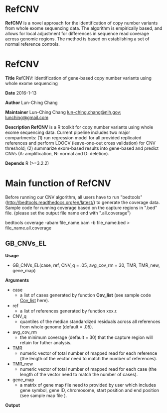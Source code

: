 # RefCNV

<b>RefCNV</b> is a novel approach for the identification of copy number variants from whole exome sequencing data. The algorithm is empirically based, and allows for local adjustment for differences in sequence read coverage across genomic regions. The method is based on establishing a set of normal reference controls.

# RefCNV
<b>Title</b> RefCNV: Identification of gene-based copy number variants using whole exome sequencing

<b>Date</b> 2016-1-13

<b>Author</b> Lun-Ching Chang

<b>Maintainer</b> Lun-Ching Chang lun-ching.chang@nih.gov; lunching@gmail.com

<b>Description</b> <b>RefCNV</b> is a R toolkit for copy number variants using whole exome sequencing data. Current pipeline includes two major compartments: (1) run regression model for all provided replicated references and perform LOOCV (leave-one-out cross validation) for CNV threshold; (2) summarize exom-based results into gene-based and predict CNVs (A: amplification, N: normal and D: deletion).

<b>Depends</b> R (>=3.2.2)

# Main function of RefCNV
Before running our CNV algorithm, all users have to run "bedtools" (http://bedtools.readthedocs.org/en/latest/) to generate the coverage data. Sample code for running coverage based on the capture regions in ".bed" file. (please set the output file name end with ".all.coverage")

bedtools coverage -abam file_name.bam -b file_name.bed > file_name.all.coverage

## GB_CNVs_EL 

<b>Usage</b>
* GB_CNVs_EL(case, ref, CNV_q = .05, avg_cov_rm = 30, TMR, TMR_new, gene_map)

<b>Arguments</b>
* case 
  * a list of cases generated by function <b>Cov_list</b> (see sample code [Cov_list](https://github.com/lunching/RefCNV.git) here).
* ref 
  * a list of references generated by function xxx.r.
* CNV_q
  * quantiles of the median standardized residuals across all references from whole genome (default = .05).
* avg_cov_rm
  * the minimum coverage (default = 30) that the capture region will retain for futher analysis.
* TMR
  * numeric vector of total number of mapped read for each reference (the length of the vector need to match the number of references). 
* TMR_new
  * numeric vector of total number of mapped read for each case (the length of the vector need to match the number of cases). 
* gene_map
  * a matrix of gene map file need to provided by user which includes gene symbol, gene ID, chromosome, start position and end position (see sample map file []()).

<b>Output</b>
